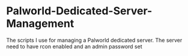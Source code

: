 # Palworld-Dedicated-Server-Management
The scripts I use for managing a Palworld dedicated server. The server need to have rcon enabled and an admin password set
